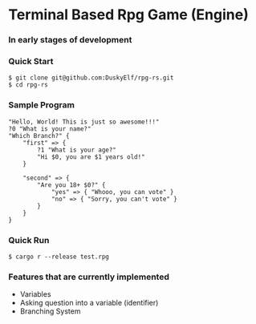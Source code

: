 # Terminal Based Rpg Game (Engine)
### In early stages of development

### Quick Start
```shell
$ git clone git@github.com:DuskyElf/rpg-rs.git
$ cd rpg-rs
```

### Sample Program
```
"Hello, World! This is just so awesome!!!"
?0 "What is your name?"
"Which Branch?" {
    "first" => {
        ?1 "What is your age?"
        "Hi $0, you are $1 years old!"
    }

    "second" => {
        "Are you 18+ $0?" {
            "yes" => { "Whooo, you can vote" }
            "no" => { "Sorry, you can't vote" }
        }
    }
}
```

### Quick Run
```shell
$ cargo r --release test.rpg
```

### Features that are currently implemented
- Variables
- Asking question into a variable (identifier)
- Branching System
